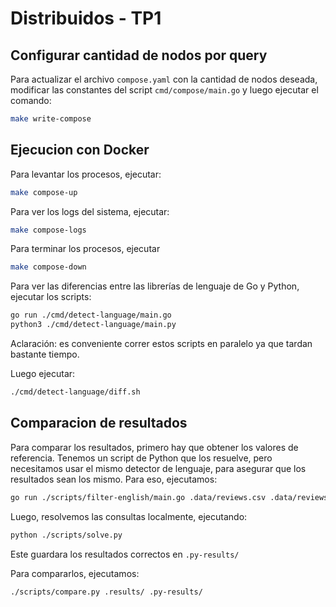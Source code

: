 # Distribuidos - TP1

## Configurar cantidad de nodos por query
Para actualizar el archivo `compose.yaml` con la cantidad de nodos deseada, modificar las constantes del script `cmd/compose/main.go` y luego ejecutar el comando:
```bash
make write-compose
```

## Ejecucion con Docker

Para levantar los procesos, ejecutar:
```bash
make compose-up
```

Para ver los logs del sistema, ejecutar:
```bash
make compose-logs
```

Para terminar los procesos, ejecutar
```bash
make compose-down
```


Para ver las diferencias entre las librerías de lenguaje de Go y Python, ejecutar los scripts:
```bash
go run ./cmd/detect-language/main.go 
python3 ./cmd/detect-language/main.py
```
Aclaración: es conveniente correr estos scripts en paralelo ya que tardan bastante tiempo.

Luego ejecutar:
```bash
./cmd/detect-language/diff.sh
```

## Comparacion de resultados

Para comparar los resultados, primero hay que obtener los valores de referencia. Tenemos un script de Python que los resuelve, pero necesitamos usar el mismo detector de lenguaje, para asegurar que los resultados sean los mismo. Para eso, ejecutamos:
```bash
go run ./scripts/filter-english/main.go .data/reviews.csv .data/reviews-english.csv
```

Luego, resolvemos las consultas localmente, ejecutando:
```bash
python ./scripts/solve.py
```
Este guardara los resultados correctos en `.py-results/`

Para compararlos, ejecutamos:
```bash
./scripts/compare.py .results/ .py-results/
```
